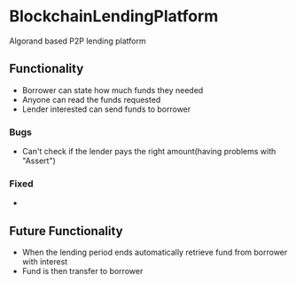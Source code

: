 # BlockchainLendingPlatform
Algorand based P2P lending platform

## Functionality
- Borrower can state how much funds they needed
- Anyone can read the funds requested
- Lender interested can send funds to borrower

### Bugs
- Can't check if the lender pays the right amount(having problems with "Assert")

### Fixed
-

## Future Functionality
- When the lending period ends automatically retrieve fund from borrower with interest
- Fund is then transfer to borrower